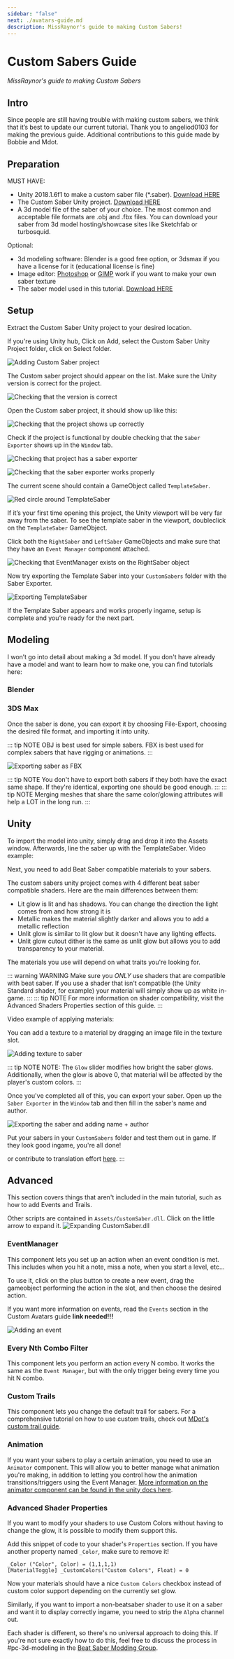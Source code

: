 ```yaml
---
sidebar: "false"
next: ./avatars-guide.md
description: MissRaynor's guide to making Custom Sabers!
---
```


# Custom Sabers Guide
_MissRaynor's guide to making Custom Sabers_

## Intro
Since people are still having trouble with making custom sabers, we think that it’s best to update our current tutorial. Thank you to angeliod0103 for making the previous guide. Additional contributions to this guide made by Bobbie and Mdot.

## Preparation
MUST HAVE:
* Unity 2018.1.6f1 to make a custom saber file (*.saber). [Download HERE](https://download.unity3d.com/download_unity/57cc34175ccf/Windows64EditorInstaller/UnitySetup64-2018.1.6f1.exe)
* The Custom Saber Unity project. [Download HERE](https://cdn.discordapp.com/attachments/468249466865057802/703747388556181534/Custom_Sabers-4.3.0-UnityProject.zip)
* A 3d model file of the saber of your choice. The most common and acceptable file formats are .obj and .fbx files. You can download your saber from 3d model hosting/showcase sites like Sketchfab or turbosquid.

Optional:
* 3d modeling software: Blender is a good free option, or 3dsmax if you have a license for it (educational license is fine)
* Image editor: [Photoshop](https://www.adobe.com/products/photoshop.html) or [GIMP](https://www.gimp.org/downloads/) work if you want to make your own saber texture
* The saber model used in this tutorial. [Download HERE](https://bs.assistant.moe/Sabers/resources/Tutorial_Saber.zip)

## Setup
Extract the Custom Saber Unity project to your desired location.

If you're using Unity hub, Click on Add, select the Custom Saber Unity Project folder, click on Select folder.

![Adding Custom Saber project](~@images/models/sabers/01.png)

The Custom saber project should appear on the list. Make sure the Unity version is correct for the project.

![Checking that the version is correct](~@images/models/sabers/02.png)

Open the Custom saber project, it should show up like this:

![Checking that the project shows up correctly](~@images/models/sabers/03.png)

Check if the project is functional by double checking that the `Saber Exporter` shows up in the `Window` tab.

![Checking that project has a saber exporter](~@images/models/sabers/04.png)

![Checking that the saber exporter works properly](~@images/models/sabers/05.png)

The current scene should contain a GameObject called `TemplateSaber`.

![Red circle around TemplateSaber](~@images/models/sabers/06.png)

If it’s your first time opening this project, the Unity viewport will be very far away from the saber. To see the template saber in the viewport, doubleclick on the `TemplateSaber` GameObject.

Click both the `RightSaber` and `LeftSaber` GameObjects and make sure that they have an `Event Manager` component attached.

![Checking that EventManager exists on the RightSaber object](~@images/models/sabers/07.png)

Now try exporting the Template Saber into your `CustomSabers` folder with the Saber Exporter.

![Exporting TemplateSaber](~@images/models/sabers/08.png)

If the Template Saber appears and works properly ingame, setup is complete and you’re ready for the next part.

## Modeling
I won’t go into detail about making a 3d model. If you don't have already have a model and want to learn how to make one, you can find tutorials here:

### Blender
<YouTube url='https://www.youtube.com/watch?v=ICBP-7x7Chc' />

### 3DS Max
<YouTube url='https://www.youtube.com/watch?v=DzBTcDY3_Q4' />

Once the saber is done, you can export it by choosing File-Export, choosing the desired file format, and importing it into unity.

::: tip NOTE OBJ is best used for simple sabers. FBX is best used for complex sabers that have rigging or animations. :::

![Exporting saber as FBX](~@images/models/sabers/09.png)

::: tip NOTE You don't have to export both sabers if they both have the exact same shape. If they're identical, exporting one should be good enough. ::: ::: tip NOTE Merging meshes that share the same color/glowing attributes will help a LOT in the long run. :::

## Unity
To import the model into unity, simply drag and drop it into the Assets window. Afterwards, line the saber up with the TemplateSaber. Video example:

<YouTube url='https://www.youtube.com/watch?v=mphD87zOer4' />

Next, you need to add Beat Saber compatible materials to your sabers.

The custom sabers unity project comes with 4 different beat saber compatible shaders. Here are the main differences between them:
* Lit glow is lit and has shadows. You can change the direction the light comes from and how strong it is
* Metallic makes the material slightly darker and allows you to add a metallic reflection
* Unlit glow is similar to lit glow but it doesn't have any lighting effects.
* Unlit glow cutout dither is the same as unlit glow but allows you to add transparency to your material.

The materials you use will depend on what traits you're looking for.

::: warning WARNING Make sure you *ONLY* use shaders that are compatible with beat saber. If you use a shader that isn't compatible (the Unity Standard shader, for example) your material will simply show up as white in-game. ::: ::: tip NOTE For more information on shader compatibility, visit the Advanced Shaders Properties section of this guide. :::

Video example of applying materials:

<YouTube url='https://www.youtube.com/watch?v=zKFCNJoQOWk' />

You can add a texture to a material by dragging an image file in the texture slot.

![Adding texture to saber](~@images/models/sabers/10.png)

::: tip NOTE NOTE: The `Glow` slider modifies how bright the saber glows. Additionally, when the glow is above 0, that material will be affected by the player's custom colors. :::

Once you've completed all of this, you can export your saber. Open up the `Saber Exporter` in the `Window` tab and then fill in the saber's name and author.

![Exporting the saber and adding name + author](~@images/models/sabers/11.png)

Put your sabers in your `CustomSabers` folder and test them out in game. If they look good ingame, you're all done!

or contribute to translation effort [here](https://github.com/bsmg/wiki). :::

## Advanced
This section covers things that aren't included in the main tutorial, such as how to add Events and Trails.

Other scripts are contained in `Assets/CustomSaber.dll`. Click on the little arrow to expand it. ![Expanding CustomSaber.dll](~@images/models/sabers/12.png)

### EventManager
This component lets you set up an action when an event condition is met. This includes when you hit a note, miss a note, when you start a level, etc...

To use it, click on the plus button to create a new event, drag the gameobject performing the action in the slot, and then choose the desired action.

If you want more information on events, read the `Events` section in the Custom Avatars guide **link needed!!!**

![Adding an event](~@images/models/sabers/13.png)
### Every Nth Combo Filter
This component lets you perform an action every N combo. It works the same as the `Event Manager`, but with the only trigger being every time you hit N combo.
### Custom Trails
This component lets you change the default trail for sabers. For a comprehensive tutorial on how to use custom trails, check out [MDot's custom trail guide](https://mdotamaan.github.io/BeatSaber-CustomTrailsGuide/).
### Animation
If you want your sabers to play a certain animation, you need to use an `Animator` component. This will allow you to better manage what animation you're making, in addition to letting you control how the animation transitions/triggers using the Event Manager. [More information on the animator component can be found in the unity docs here](https://docs.unity3d.com/Manual/class-AnimatorController.html).
### Advanced Shader Properties
If you want to modify your shaders to use Custom Colors without having to change the glow, it is possible to modify them support this.

Add this snippet of code to your shader's `Properties` section. If you have another property named `_Color`, make sure to remove it!
```
_Color ("Color", Color) = (1,1,1,1)
[MaterialToggle] _CustomColors("Custom Colors", Float) = 0
```

Now your materials should have a nice `Custom Colors` checkbox instead of custom color support depending on the currently set glow.

Similarly, if you want to import a non-beatsaber shader to use it on a saber and want it to display correctly ingame, you need to strip the `Alpha` channel out.

Each shader is different, so there's no universal approach to doing this. If you're not sure exactly how to do this, feel free to discuss the process in #pc-3d-modeling in the [Beat Saber Modding Group](https://discord.gg/beatsabermods).